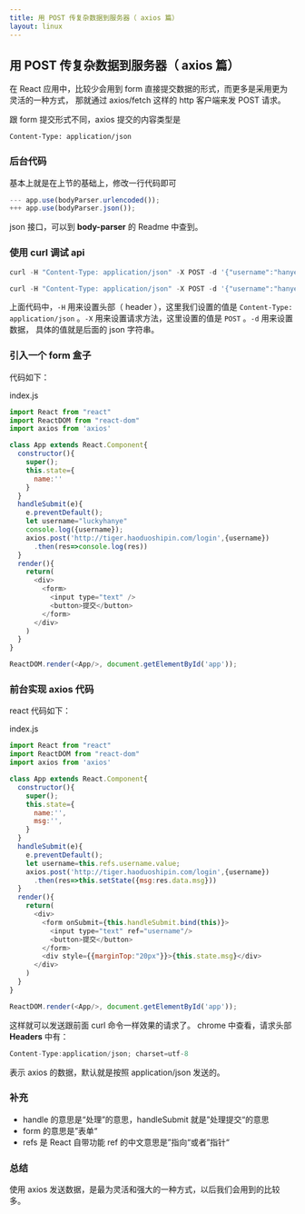 ```yaml
---
title: 用 POST 传复杂数据到服务器（ axios 篇）
layout: linux
---
```


## 用 POST 传复杂数据到服务器（ axios 篇）

在 React 应用中，比较少会用到 form 直接提交数据的形式，而更多是采用更为灵活的一种方式， 那就通过 axios/fetch 这样的 http 客户端来发 POST 请求。

跟 form 提交形式不同，axios 提交的内容类型是

```
Content-Type: application/json
```

### 后台代码

基本上就是在上节的基础上，修改一行代码即可

```js
--- app.use(bodyParser.urlencoded());
+++ app.use(bodyParser.json());
```

json 接口，可以到 **body-parser** 的 Readme 中查到。

### 使用 curl 调试 api

```js
curl -H "Content-Type: application/json" -X POST -d '{"username":"hanye"}' http://localhost:3005/login

curl -H "Content-Type: application/json" -X POST -d '{"username":"hanye"}' http://haoduoshipin.com/login
```

上面代码中，`-H` 用来设置头部（ header ），这里我们设置的值是 `Content-Type: application/json` 。`-X` 用来设置请求方法，这里设置的值是 `POST` 。`-d` 用来设置数据， 具体的值就是后面的 json 字符串。

### 引入一个 **form** 盒子

代码如下：

index.js

```js
import React from "react"
import ReactDOM from "react-dom"
import axios from 'axios'

class App extends React.Component{
  constructor(){
    super();
    this.state={
      name:''
    }
  }
  handleSubmit(e){
    e.preventDefault();
    let username="luckyhanye"
    console.log({username});
    axios.post('http://tiger.haoduoshipin.com/login',{username})
      .then(res=>console.log(res))
  }
  render(){
    return(
      <div>
        <form>
          <input type="text" />
          <button>提交</button>
        </form>
      </div>
    )
  }
}

ReactDOM.render(<App/>, document.getElementById('app'));

```


### 前台实现 axios 代码

react 代码如下：

index.js

```js
import React from "react"
import ReactDOM from "react-dom"
import axios from 'axios'

class App extends React.Component{
  constructor(){
    super();
    this.state={
      name:'',
      msg:'',
    }
  }
  handleSubmit(e){
    e.preventDefault();
    let username=this.refs.username.value;
    axios.post('http://tiger.haoduoshipin.com/login',{username})
      .then(res=>this.setState({msg:res.data.msg}))
  }
  render(){
    return(
      <div>
        <form onSubmit={this.handleSubmit.bind(this)}>
          <input type="text" ref="username"/>
          <button>提交</button>
        </form>
        <div style={{marginTop:"20px"}}>{this.state.msg}</div>
      </div>
    )
  }
}

ReactDOM.render(<App/>, document.getElementById('app'));
```


这样就可以发送跟前面 curl 命令一样效果的请求了。 chrome 中查看，请求头部 **Headers** 中有：

```js
Content-Type:application/json; charset=utf-8
```

表示 axios 的数据，默认就是按照 application/json 发送的。

### 补充

- handle 的意思是“处理”的意思，handleSubmit 就是”处理提交“的意思
- form 的意思是”表单“
- refs 是 React 自带功能 ref 的中文意思是”指向“或者”指针“

### 总结

使用 axios 发送数据，是最为灵活和强大的一种方式，以后我们会用到的比较多。
